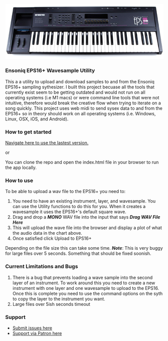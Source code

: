 ![](eps16plus.jpg)
### Ensoniq EPS16+ Wavesample Utility
This a a utility to upload and download samples to and from the Ensoniq EPS16+ sampling sythesizer. I built this project becuase all the tools that currently exist seem to be getting outdated  and would not run on all operating systems (i.e M1 macs)  or were command line tools that were not intuitive, therefore would break the creative flow when trying to iterate on a song quickly. This project uses web midi to send sysex data to and from the EPS16+ so in theory should work on all operating systems (i.e. Windows, Linux, OSX, iOS, and Android).

### How to get started
[Navigate here to use the lastest version.](https://summitt.github.io/EnsoniqEPS16Plus/)

or 

You can clone the repo and open the index.html file in your browser to run the app locally. 

### How to use
To be able to upload a wav file to the EPS16+ you need to: 
1. You need to have an existing instrument, layer, and wavesample. You can use the Utility functions to do this for you. When it creates a wavesample it uses the EPS16+'s default square wave. 
2. Drag and drop a ***MONO*** WAV file into the input that says ***Drag WAV File Here***
3. This will upload the wave file into the browser and display a plot of what the audio data in the chart above. 
4. Once satisfied click Upload to EPS16+

Depending on the file size this can take some time. 
***Note***: This is very buggy for large files over 5 seconds. Something that should be fixed soonish. 

### Current Limitations and Bugs
1. There is a bug that prevents loading a wave sample into the second layer of an instrument. To work around this you need to create a new instrument with one layer and one wavesample to upload to the EPS16. Once this is complete you need to use the command options on the syth to copy the layer to the instrument you want. 
2. Large files over 5ish seconds timeout

### Support 
- [Submit issues here](https://github.com/summitt/EnsoniqEPS16Plus/issues)
- [Support via Patron here](https://patreon.com/null0perat0r)

